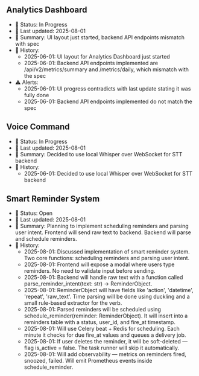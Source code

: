 ## Analytics Dashboard
- 🔄 Status: In Progress
- 📅 Last updated: 2025-08-01
- 💬 Summary: UI layout just started, backend API endpoints mismatch with spec
- 🧠 History:
  - 2025-06-01: UI layout for Analytics Dashboard just started
  - 2025-06-01: Backend API endpoints implemented are /api/v2/metrics/summary and /metrics/daily, which mismatch with the spec
- ⚠️ Alerts:
  - 2025-06-01: UI progress contradicts with last update stating it was fully done
  - 2025-06-01: Backend API endpoints implemented do not match the spec

## Voice Command
- 🔄 Status: In Progress
- 📅 Last updated: 2025-08-01
- 💬 Summary: Decided to use local Whisper over WebSocket for STT backend
- 🧠 History:
  - 2025-06-01: Decided to use local Whisper over WebSocket for STT backend

## Smart Reminder System
- 🔄 Status: Open
- 📅 Last updated: 2025-08-01
- 💬 Summary: Planning to implement scheduling reminders and parsing user intent. Frontend will send raw text to backend. Backend will parse and schedule reminders.
- 🧠 History:
  - 2025-08-01: Discussed implementation of smart reminder system. Two core functions: scheduling reminders and parsing user intent.
  - 2025-08-01: Frontend will expose a modal where users type reminders. No need to validate input before sending.
  - 2025-08-01: Backend will handle raw text with a function called parse_reminder_intent(text: str) -> ReminderObject.
  - 2025-08-01: ReminderObject will have fields like 'action', 'datetime', 'repeat', 'raw_text'. Time parsing will be done using duckling and a small rule-based extractor for the verb.
  - 2025-08-01: Parsed reminders will be scheduled using schedule_reminder(reminder: ReminderObject). It will insert into a reminders table with a status, user_id, and fire_at timestamp.
  - 2025-08-01: Will use Celery beat + Redis for scheduling. Each minute it checks for due fire_at values and queues a delivery job.
  - 2025-08-01: If user deletes the reminder, it will be soft-deleted — flag is_active = false. The task runner will skip it automatically.
  - 2025-08-01: Will add observability — metrics on reminders fired, snoozed, failed. Will emit Prometheus events inside schedule_reminder.

